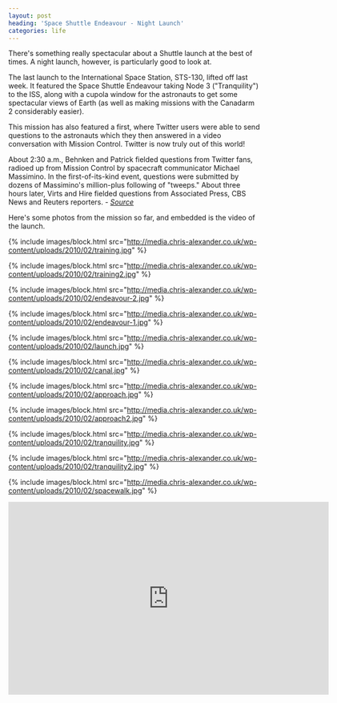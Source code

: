 ```yaml
---
layout: post
heading: 'Space Shuttle Endeavour - Night Launch'
categories: life
---
```


There's something really spectacular about a Shuttle launch at the best of times. A night launch, however, is particularly good to look at.

The last launch to the International Space Station, STS-130, lifted off last week. It featured the Space Shuttle Endeavour taking Node 3 ("Tranquility") to the ISS, along with a cupola window for the astronauts to get some spectacular views of Earth (as well as making missions with the Canadarm 2 considerably easier).

This mission has also featured a first, where Twitter users were able to send questions to the astronauts which they then answered in a video conversation with Mission Control. Twitter is now truly out of this world!

About 2:30 a.m., Behnken and Patrick fielded questions from Twitter fans, radioed up from Mission Control by spacecraft communicator Michael Massimino. In the first-of-its-kind event, questions were submitted by dozens of Massimino's million-plus following of "tweeps." About three hours later, Virts and Hire fielded questions from Associated Press, CBS News and Reuters reporters. - *[Source](http://www.nasa.gov/mission_pages/shuttle/main/index.html)*

Here's some photos from the mission so far, and embedded is the video of the launch.

{% include images/block.html src="http://media.chris-alexander.co.uk/wp-content/uploads/2010/02/training.jpg" %}

{% include images/block.html src="http://media.chris-alexander.co.uk/wp-content/uploads/2010/02/training2.jpg" %}

{% include images/block.html src="http://media.chris-alexander.co.uk/wp-content/uploads/2010/02/endeavour-2.jpg" %}

{% include images/block.html src="http://media.chris-alexander.co.uk/wp-content/uploads/2010/02/endeavour-1.jpg" %}

{% include images/block.html src="http://media.chris-alexander.co.uk/wp-content/uploads/2010/02/launch.jpg" %}

{% include images/block.html src="http://media.chris-alexander.co.uk/wp-content/uploads/2010/02/canal.jpg" %}

{% include images/block.html src="http://media.chris-alexander.co.uk/wp-content/uploads/2010/02/approach.jpg" %}

{% include images/block.html src="http://media.chris-alexander.co.uk/wp-content/uploads/2010/02/approach2.jpg" %}

{% include images/block.html src="http://media.chris-alexander.co.uk/wp-content/uploads/2010/02/tranquility.jpg" %}

{% include images/block.html src="http://media.chris-alexander.co.uk/wp-content/uploads/2010/02/tranquility2.jpg" %}

{% include images/block.html src="http://media.chris-alexander.co.uk/wp-content/uploads/2010/02/spacewalk.jpg" %}

<span class="youtube"><iframe title="YouTube video player" class="youtube-player" type="text/html" width="640" height="385" src="http://www.youtube.com/embed/W-aDSv494v4?wmode=transparent&amp;fs=1&amp;hl=en&amp;modestbranding=1&amp;iv_load_policy=3&amp;showsearch=0&amp;rel=0&amp;theme=dark&amp;hd=1" frameborder="0" allowfullscreen=""> </iframe></span>
